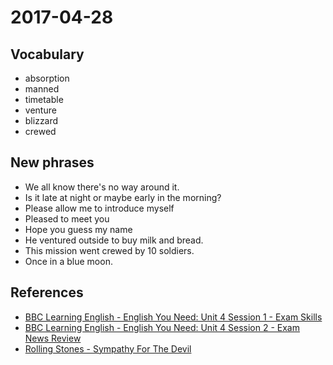 # 2017-04-28

## Vocabulary
- absorption
- manned
- timetable
- venture
- blizzard
- crewed

## New phrases
- We all know there's no way around it.
- Is it late at night or maybe early in the morning?
- Please allow me to introduce myself
- Pleased to meet you
- Hope you guess my name
- He ventured outside to buy milk and bread.
- This mission went crewed by 10 soldiers.
- Once in a blue moon.

## References
- [BBC Learning English - English You Need: Unit 4 Session 1 - Exam Skills](http://www.bbc.co.uk/learningenglish/english/course/english-you-need/unit-4/session-1)
- [BBC Learning English - English You Need: Unit 4 Session 2 - Exam News Review](http://www.bbc.co.uk/learningenglish/english/course/english-you-need/unit-4/session-2)
- [Rolling Stones - Sympathy For The Devil](http://www.metrolyrics.com/sympathy-for-the-devil-lyrics-rolling-stones.html)
